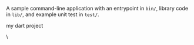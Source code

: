 A sample command-line application with an entrypoint in `bin/`, library code
in `lib/`, and example unit test in `test/`.

my dart project














\


